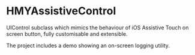 HMYAssistiveControl
===================

UIControl subclass which mimics the behaviour of iOS Assistive Touch on screen button, fully customisable and extensible.

The project includes a demo showing an on-screen logging utility.
